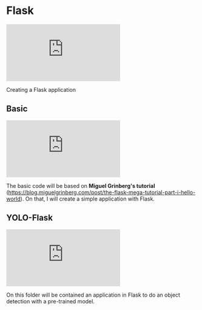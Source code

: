 # Flask

![alt text](http://www.yarntomato.com/percentbarmaker/button.php?barPosition=0&leftFill=%2399CC00)

Creating a Flask application

## Basic

![alt text](http://www.yarntomato.com/percentbarmaker/button.php?barPosition=0&leftFill=%2399CC00)

The basic code will be based on **Miguel Grinberg's tutorial** (https://blog.miguelgrinberg.com/post/the-flask-mega-tutorial-part-i-hello-world). On that, I will create a simple application with Flask.

## YOLO-Flask

![alt text](http://www.yarntomato.com/percentbarmaker/button.php?barPosition=0&leftFill=%2399CC00)

On this folder will be contained an application in Flask to do an object detection with a pre-trained model.
